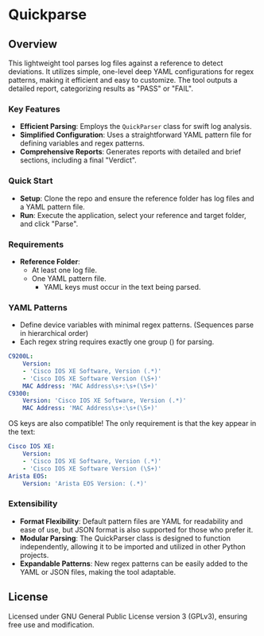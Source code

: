 # Quickparse

## Overview
This lightweight tool parses log files against a reference to detect deviations. It utilizes simple, one-level deep YAML configurations for regex patterns, making it efficient and easy to customize. The tool outputs a detailed report, categorizing results as "PASS" or "FAIL".

### Key Features
- **Efficient Parsing**: Employs the `QuickParser` class for swift log analysis.
- **Simplified Configuration**: Uses a straightforward YAML pattern file for defining variables and regex patterns.
- **Comprehensive Reports**: Generates reports with detailed and brief sections, including a final "Verdict".

### Quick Start
- **Setup**: Clone the repo and ensure the reference folder has log files and a YAML pattern file.
- **Run**: Execute the application, select your reference and target folder, and click "Parse".

### Requirements
- **Reference Folder**:
    - At least one log file.
    - One YAML pattern file.
        - YAML keys must occur in the text being parsed.

### YAML Patterns
- Define device variables with minimal regex patterns. (Sequences parse in hierarchical order)
- Each regex string requires exactly one group () for parsing.

```yaml
C9200L:
    Version:
    - 'Cisco IOS XE Software, Version (.*)'
    - 'Cisco IOS XE Software Version (\S+)'
    MAC Address: 'MAC Address\s+:\s+(\S+)'
C9300:
    Version: 'Cisco IOS XE Software, Version (.*)'
    MAC Address: 'MAC Address\s+:\s+(\S+)'
```

OS keys are also compatible! The only requirement is that the key appear in the text:
```yaml
Cisco IOS XE:
    Version:
    - 'Cisco IOS XE Software, Version (.*)'
    - 'Cisco IOS XE Software Version (\S+)'
Arista EOS:
    Version: 'Arista EOS Version: (.*)'
```

### Extensibility
- **Format Flexibility**: Default pattern files are YAML for readability and ease of use, but JSON format is also supported for those who prefer it.
- **Modular Parsing**: The QuickParser class is designed to function independently, allowing it to be imported and utilized in other Python projects.
- **Expandable Patterns**: New regex patterns can be easily added to the YAML or JSON files, making the tool adaptable.

## License
Licensed under GNU General Public License version 3 (GPLv3), ensuring free use and modification.
